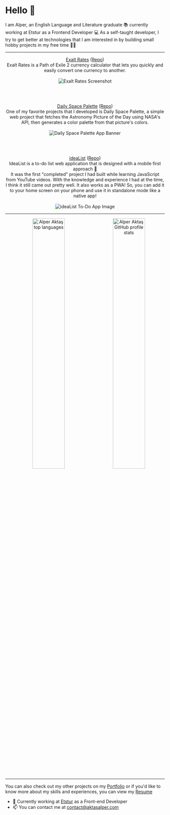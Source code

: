 # Hello 👋
I am Alper, an English Language and Literature graduate 📚 currently working at Etstur as a Frontend Developer 💻
As a self-taught developer, I try to get better at technologies that I am interested in by building small hobby projects in my free time 👨‍💻

---

<p align="center">
  <a href="https://exaltrates.trade" target="_blank">Exalt Rates</a>
  (<a href="https://github.com/yethranayeh/ExaltRates" target="_blank">Repo</a>)
  <br/>
  Exalt Rates is a Path of Exile 2 currency calculator that lets you quickly and easily convert one currency to another.
  <br/><br/>
  <img src="https://i.imgur.com/BKDTUgp.png" alt="Exalt Rates Screenshot" />
</p>

<br/><br/>

<p align="center">
  <a href="https://www.aktasalper.com/daily-space-palette/" target="_blank">Daily Space Palette</a>
  (<a href="https://github.com/yethranayeh/daily-space-palette" target="_blank">Repo</a>)
  <br/>
  One of my favorite projects that I developed is Daily Space Palette, a simple web project that fetches the Astronomy Picture of the Day using NASA's API, then generates a color palette from that picture's colors.
  <br/><br/>
  <img src="https://i.ibb.co/rZpX39B/Screenshot-2021-11-14-at-16-20-25-Daily-Space-Palette.png" alt="Daily Space Palette App Banner" />
</p>

<br/><br/>

<p align="center">
  <a href="[https://www.aktasalper.com/weather-app/](https://www.aktasalper.com/ideaList/)" target="_blank">ideaList</a>
  (<a href="https://github.com/yethranayeh/ideaList" target="_blank">Repo</a>)
  <br/>
  IdeaList is a to-do list web application that is designed with a mobile first approach 📱
  <br/>
  It was the first "completed" project I had built while learning JavaScript from YouTube videos. With the knowledge and experience I had at the time, I think it still came out pretty well. It also works as a PWA! So, you can add it to your home screen on your phone and use it in standalone mode like a native app! 
  <br/><br/>
  <img src="https://i.ibb.co/3sSmtdx/cover.png" alt="ideaList To-Do App Image" />
</p>

---

<p align="center">
<a href="https://github.com/yethranayeh/">
    <img align="right" src="https://github-readme-stats.vercel.app/api/?username=yethranayeh&theme=synthwave&show_icons=true&count_private=true&custom_title=My+GitHub+Stats" width="45%" alt="Alper Aktaş GitHub profile stats" />
  </a>
</p>

<p align="center">
  <a href="https://github.com/yethranayeh/">
    <img  src="https://github-readme-stats.vercel.app/api/top-langs/?username=yethranayeh&hide=liquid,html&layout=compact&theme=synthwave&langs_count=4" width="45%" alt="Alper Aktaş top languages" />
  </a>
</p>

---

You can also check out my other projects on my [Portfolio](https://www.aktasalper.com/#projects) or if you'd like to know more about my skills and experiences, you can view my [Resume](https://www.aktasalper.com/resume.html)


- 🔭 Currently working at [Etstur](https://www.etstur.com/) as a Front-end Developer
- 📫 You can contact me at [contact@aktasalper.com](mailto:contact@aktasalper.com)

